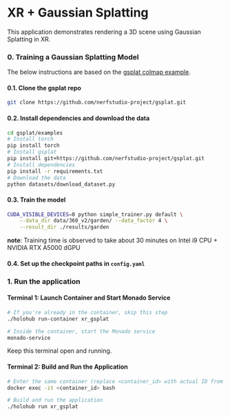 # XR + Gaussian Splatting

This application demonstrates rendering a 3D scene using Gaussian Splatting in XR.  

### 0. Training a Gaussian Splatting Model
The below instructions are based on the [gsplat colmap example](https://docs.gsplat.studio/main/examples/colmap.html).

#### 0.1. Clone the gsplat repo
```bash
git clone https://github.com/nerfstudio-project/gsplat.git
```

#### 0.2. Install dependencies and download the data
```bash
cd gsplat/examples
# Install torch
pip install torch
# Install gsplat
pip install git+https://github.com/nerfstudio-project/gsplat.git
# Install dependencies
pip install -r requirements.txt
# Download the data
python datasets/download_dataset.py
```

#### 0.3. Train the model
```bash
CUDA_VISIBLE_DEVICES=0 python simple_trainer.py default \
    --data_dir data/360_v2/garden/ --data_factor 4 \
    --result_dir ./results/garden
```

__note__: Training time is observed to take about 30 minutes on Intel i9 CPU + NVIDIA RTX A5000 dGPU

#### 0.4. Set up the checkpoint paths in `config.yaml`



### 1. Run the application

#### Terminal 1: Launch Container and Start Monado Service
```bash
# If you're already in the container, skip this step
./holohub run-container xr_gsplat

# Inside the container, start the Monado service
monado-service
```
Keep this terminal open and running.

#### Terminal 2: Build and Run the Application
```bash
# Enter the same container (replace <container_id> with actual ID from 'docker ps')
docker exec -it <container_id> bash

# Build and run the application
./holohub run xr_gsplat
```